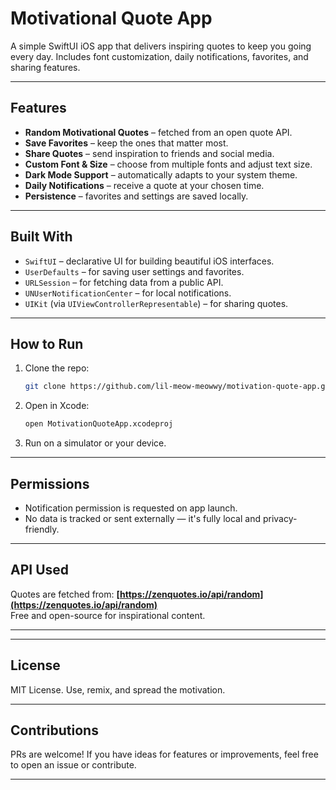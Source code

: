 #  Motivational Quote App

A simple SwiftUI iOS app that delivers inspiring quotes to keep you going every day.
Includes font customization, daily notifications, favorites, and sharing features.

---

## Features

- **Random Motivational Quotes** – fetched from an open quote API.
- **Save Favorites** – keep the ones that matter most.
- **Share Quotes** – send inspiration to friends and social media.
- **Custom Font & Size** – choose from multiple fonts and adjust text size.
- **Dark Mode Support** – automatically adapts to your system theme.
- **Daily Notifications** – receive a quote at your chosen time.
- **Persistence** – favorites and settings are saved locally.

---

## Built With

- `SwiftUI` – declarative UI for building beautiful iOS interfaces.
- `UserDefaults` – for saving user settings and favorites.
- `URLSession` – for fetching data from a public API.
- `UNUserNotificationCenter` – for local notifications.
- `UIKit` (via `UIViewControllerRepresentable`) – for sharing quotes.

---

## How to Run

1. Clone the repo:
   ```bash
   git clone https://github.com/lil-meow-meowwy/motivation-quote-app.git
   ```

2. Open in Xcode:
   ```bash
   open MotivationQuoteApp.xcodeproj
   ```

3. Run on a simulator or your device.

---

## Permissions

- Notification permission is requested on app launch.
- No data is tracked or sent externally — it's fully local and privacy-friendly.

---

## API Used

Quotes are fetched from:
**[https://zenquotes.io/api/random](https://zenquotes.io/api/random)**  
Free and open-source for inspirational content.

---

---

##  License

MIT License. Use, remix, and spread the motivation.

---

## Contributions

PRs are welcome! If you have ideas for features or improvements, feel free to open an issue or contribute.

---
